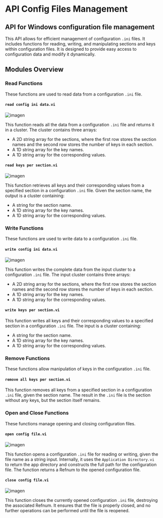 # API Config Files Management
## API for Windows configuration file management

This API allows for efficient management of configuration `.ini` files. It includes functions for reading, writing, and manipulating sections and keys within configuration files. It is designed to provide easy access to configuration data and modify it dynamically.

## Modules Overview

### Read Functions

These functions are used to read data from a configuration `.ini` file.

#### `read config ini data.vi`

![imagen](https://github.com/user-attachments/assets/c1ad7138-d9c2-4a8b-b442-d1a231a78559)

This function reads all the data from a configuration `.ini` file and returns it in a cluster. The cluster contains three arrays:
- A 2D string array for the sections, where the first row stores the section names and the second row stores the number of keys in each section.
- A 1D string array for the key names.
- A 1D string array for the corresponding values.

#### `read keys per section.vi`

![imagen](https://github.com/user-attachments/assets/7db1cc2e-b21a-45d4-abe6-1afc83a4762d)

This function retrieves all keys and their corresponding values from a specified section in a configuration `.ini` file. Given the section name, the output is a cluster containing:
- A string for the section name.
- A 1D string array for the key names.
- A 1D string array for the corresponding values.

### Write Functions

These functions are used to write data to a configuration `.ini` file.

#### `write config ini data.vi`

![imagen](https://github.com/user-attachments/assets/d8947b49-ddb8-4e66-9ce7-d75a4374243f)

This function writes the complete data from the input cluster to a configuration `.ini` file. The input cluster contains three arrays:
- A 2D string array for the sections, where the first row stores the section names and the second row stores the number of keys in each section.
- A 1D string array for the key names.
- A 1D string array for the corresponding values.

#### `write keys per section.vi`

This function writes all keys and their corresponding values to a specified section in a configuration `.ini` file. The input is a cluster containing:
- A string for the section name.
- A 1D string array for the key names.
- A 1D string array for the corresponding values.

### Remove Functions

These functions allow manipulation of keys in the configuration `.ini` file.

#### `remove all keys per section.vi`

This function removes all keys from a specified section in a configuration `.ini` file, given the section name. The result in the `.ini` file is the section without any keys, but the section itself remains.

### Open and Close Functions

These functions manage opening and closing configuration files.

#### `open config file.vi`

![imagen](https://github.com/user-attachments/assets/366d380d-8639-4ef9-81ed-920aa698df3b)

This function opens a configuration `.ini` file for reading or writing, given the file name as a string input. Internally, it uses the `Application Directory.vi` to return the app directory and constructs the full path for the configuration file. The function returns a Refnum to the opened configuration file.

#### `close config file.vi`

![imagen](https://github.com/user-attachments/assets/4376d467-c207-40d3-b17a-067f2d71cd86)

This function closes the currently opened configuration `.ini` file, destroying the associated Refnum. It ensures that the file is properly closed, and no further operations can be performed until the file is reopened.
